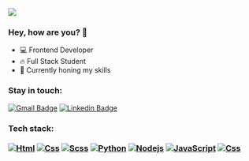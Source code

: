 <img src="https://raw.githubusercontent.com/halfrost/halfrost/master/icons/header_.png?raw=true">

<h3> Hey, how are you? 👋</h3>
 
- 💻 Frontend Developer
- 🔥 Full Stack Student
- 🌱 Currently honing my skills

### Stay in touch:

[![Gmail Badge](https://img.shields.io/badge/Gmail-D14836?style=for-the-badge&logo=gmail&logoColor=white)](mailto:samioliveira92@gmail.com)
[![Linkedin Badge](https://img.shields.io/badge/-LINKEDIN-0077b5?style=for-the-badge&logo=Linkedin&logoColor=white&link=https:https://www.linkedin.com/in/samir-oliveira-a70081150)](https://www.linkedin.com/in/samir-oliveira-a70081150)

### Tech stack: <br></br> <div align="left">  [![Html](https://img.shields.io/badge/Html-14354C?style=for-the-badge&logo=html5&logoColor=white)](https://www.html.com/) [![Css](https://img.shields.io/badge/Css-a83602?style=for-the-badge&logo=css3&logoColor=with)](https://css.com) [![Scss](https://img.shields.io/badge/Scss-862fa3?style=for-the-badge&logo=sass&logoColor=white)](https://scss.com) [![Python](https://img.shields.io/badge/Python-14354C?style=for-the-badge&logo=python&logoColor=white)](https://www.python.org/) [![Nodejs](https://img.shields.io/badge/Node.js-43853D?style=for-the-badge&logo=node.js&logoColor=white)](https://nodejs.org/) [![JavaScript](https://img.shields.io/badge/JavaScript-F7DF1E?style=for-the-badge&logo=javascript&logoColor=black)](https://www.javascript.com/) [![Css](https://img.shields.io/badge/Css-14354C?style=for-the-badge&logo=css3&logoColor=with)](https://css.com)
</div>
